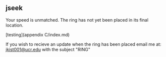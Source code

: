 ## jseek 
Your speed is unmatched. The ring has not yet been placed in its final location.

[testing](appendix C/index.md)

If you wish to recieve an update when the ring has been placed email me at: jkist001@ucr.edu with the subject "RING"
